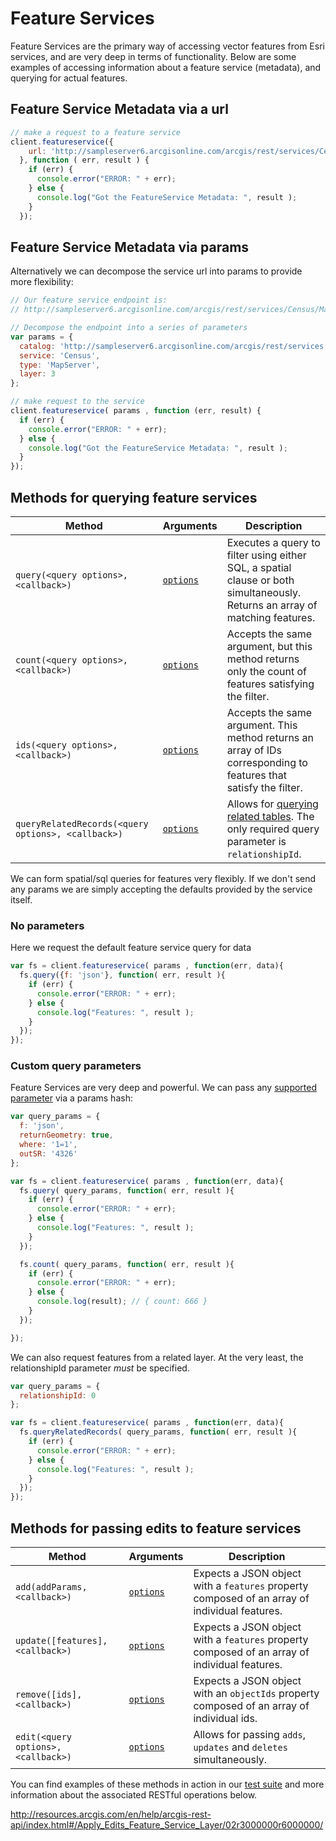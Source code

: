 # Feature Services

Feature Services are the primary way of accessing vector features from Esri services, and are very deep in terms of functionality. Below are some examples of accessing information about a feature service (metadata), and querying for actual features.

## Feature Service Metadata via a url

```js
// make a request to a feature service
client.featureservice({
    url: 'http://sampleserver6.arcgisonline.com/arcgis/rest/services/Census/MapServer/3'
  }, function ( err, result ) {
    if (err) {
      console.error("ERROR: " + err);
    } else {
      console.log("Got the FeatureService Metadata: ", result );
    }
  });
```

## Feature Service Metadata via params

Alternatively we can decompose the service url into params to provide more flexibility:

```js
// Our feature service endpoint is:
// http://sampleserver6.arcgisonline.com/arcgis/rest/services/Census/MapServer/3?f=json

// Decompose the endpoint into a series of parameters
var params = {
  catalog: 'http://sampleserver6.arcgisonline.com/arcgis/rest/services',
  service: 'Census',
  type: 'MapServer',
  layer: 3
};

// make request to the service
client.featureservice( params , function (err, result) {
  if (err) {
    console.error("ERROR: " + err);
  } else {
    console.log("Got the FeatureService Metadata: ", result );
  }
});
```

## Methods for querying feature services

Method | Arguments | Description
--- | --- | ---
`query(<query options>, <callback>)` | [`options`](http://resources.arcgis.com/en/help/arcgis-rest-api/index.html#/Query_Feature_Service_Layer/02r3000000r1000000/) | Executes a query to filter using either SQL, a spatial clause or both simultaneously.  Returns an array of matching features.
`count(<query options>, <callback>)` |  [`options`](http://resources.arcgis.com/en/help/arcgis-rest-api/index.html#/Query_Feature_Service_Layer/02r3000000r1000000/) | Accepts the same argument, but this method returns only the count of features satisfying the filter.
`ids(<query options>, <callback>)` | [`options`](http://resources.arcgis.com/en/help/arcgis-rest-api/index.html#/Query_Feature_Service_Layer/02r3000000r1000000/) | Accepts the same argument.  This method returns an array of IDs corresponding to features that satisfy the filter.
`queryRelatedRecords(<query options>, <callback>)` | [`options`](http://resources.arcgis.com/en/help/arcgis-rest-api/index.html#/Query_Feature_Service_Layer/02r3000000r1000000/) | Allows for [querying related tables](http://resources.arcgis.com/en/help/arcgis-rest-api/index.html#/Query_Related_Records/02r300000115000000/).  The only required query parameter is `relationshipId`.

We can form spatial/sql queries for features very flexibly. If we don't send any params we are simply accepting the defaults provided by the service itself.

### No parameters

Here we request the default feature service query for data

```js
var fs = client.featureservice( params , function(err, data){
  fs.query({f: 'json'}, function( err, result ){
    if (err) {
      console.error("ERROR: " + err);
    } else {
      console.log("Features: ", result );
    }
  });
});
```

### Custom query parameters

Feature Services are very deep and powerful. We can pass any [supported parameter](http://resources.arcgis.com/en/help/arcgis-rest-api/index.html#/Query_Feature_Service_Layer/02r3000000r1000000/) via a params hash:

```js
var query_params = {
  f: 'json',
  returnGeometry: true,
  where: '1=1',
  outSR: '4326'
};

var fs = client.featureservice( params , function(err, data){
  fs.query( query_params, function( err, result ){
    if (err) {
      console.error("ERROR: " + err);
    } else {
      console.log("Features: ", result );
    }
  });

  fs.count( query_params, function( err, result ){
    if (err) {
      console.error("ERROR: " + err);
    } else {
      console.log(result); // { count: 666 }
    }
  });

});
```


We can also request features from a related layer.  At the very least, the relationshipId parameter *must* be specified.

```js
var query_params = {
  relationshipId: 0
};

var fs = client.featureservice( params , function(err, data){
  fs.queryRelatedRecords( query_params, function( err, result ){
    if (err) {
      console.error("ERROR: " + err);
    } else {
      console.log("Features: ", result );
    }
  });
});
```

## Methods for passing edits to feature services

Method | Arguments | Description
--- | --- | ---
`add(addParams, <callback>)` | [`options`](http://resources.arcgis.com/en/help/arcgis-rest-api/index.html#/Query_Feature_Service_Layer/02r3000000r1000000/) | Expects a JSON object with a `features` property composed of an array of individual features.
`update([features], <callback>)` | [`options`](http://resources.arcgis.com/en/help/arcgis-rest-api/index.html#/Query_Feature_Service_Layer/02r3000000r1000000/) | Expects a JSON object with a `features` property composed of an array of individual features.
`remove([ids], <callback>)` | [`options`](http://resources.arcgis.com/en/help/arcgis-rest-api/index.html#/Query_Feature_Service_Layer/02r3000000r1000000/) | Expects a JSON object with an `objectIds` property composed of an array of individual ids.
`edit(<query options>, <callback>)` | [`options`](http://resources.arcgis.com/en/help/arcgis-rest-api/index.html#/Query_Feature_Service_Layer/02r3000000r1000000/) | Allows for passing `adds`, `updates` and `deletes` simultaneously.

You can find examples of these methods in action in our [test suite](../test/featureservice-test.js) and more information about the associated RESTful operations below.

http://resources.arcgis.com/en/help/arcgis-rest-api/index.html#/Apply_Edits_Feature_Service_Layer/02r3000000r6000000/

